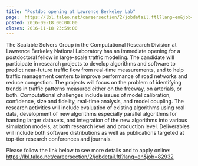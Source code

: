 ```yaml
---
title: "Postdoc opening at Lawrence Berkeley Lab"
page:  https://lbl.taleo.net/careersection/2/jobdetail.ftl?lang=en&job=82932
posted: 2016-09-18 00:00:00
closes: 2016-11-18 23:59:00
---
```



The Scalable Solvers Group in the Computational Research Division
at Lawrence Berkeley National Laboratory has an immediate
opening for a postdoctoral fellow in large-scale traffic
modeling. The candidate will participate in research projects
to develop algorithms and software to predict near-future
traffic flow from real-time measurements, and to help traffic
management centers to improve performance of road networks and
reduce congestion. The projects will focus on the problem of
identifying trends in traffic patterns measured either on the
freeway, on arterials, or both. Computational challenges include
issues of model calibration, confidence, size and fidelity,
real-time analysis, and model coupling. The research activities
will include evaluation of existing algorithms using real data,
development of new algorithms especially parallel algorithms for
handing larger datasets, and integration of the new algorithms
into various simulation models, at both research level and
production level. Deliverables will include both software
distributions as well as publications targeted at top-tier
research conferences and journals.

Please follow the link below to see more details and to apply online:
<https://lbl.taleo.net/careersection/2/jobdetail.ftl?lang=en&job=82932>
